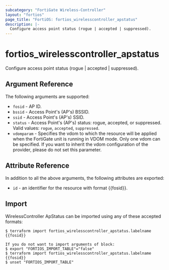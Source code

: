 ```yaml
---
subcategory: "FortiGate Wireless-Controller"
layout: "fortios"
page_title: "FortiOS: fortios_wirelesscontroller_apstatus"
description: |-
  Configure access point status (rogue | accepted | suppressed).
---
```


# fortios_wirelesscontroller_apstatus
Configure access point status (rogue | accepted | suppressed).

## Argument Reference

The following arguments are supported:

* `fosid` - AP ID.
* `bssid` - Access Point's (AP's) BSSID.
* `ssid` - Access Point's (AP's) SSID.
* `status` - Access Point's (AP's) status: rogue, accepted, or suppressed. Valid values: `rogue`, `accepted`, `suppressed`.
* `vdomparam` - Specifies the vdom to which the resource will be applied when the FortiGate unit is running in VDOM mode. Only one vdom can be specified. If you want to inherit the vdom configuration of the provider, please do not set this parameter.


## Attribute Reference

In addition to all the above arguments, the following attributes are exported:
* `id` - an identifier for the resource with format {{fosid}}.

## Import

WirelessController ApStatus can be imported using any of these accepted formats:
```
$ terraform import fortios_wirelesscontroller_apstatus.labelname {{fosid}}

If you do not want to import arguments of block:
$ export "FORTIOS_IMPORT_TABLE"="false"
$ terraform import fortios_wirelesscontroller_apstatus.labelname {{fosid}}
$ unset "FORTIOS_IMPORT_TABLE"
```
